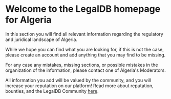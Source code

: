 <!-- TITLE: Algeria -->
<!-- SUBTITLE: Welcome to the legalDB home of Algeria -->

# Welcome to the LegalDB homepage for Algeria

In this section you will find all relevant information regarding the regulatory and juridical landscape of Algeria.

While we hope you can find what you are looking for, if this is not the case, please create an account and add anything that you may find to be missing.

For any case any mistakes, missing sections, or possible mistakes in the organization of the information, please contact one of Algeria's Moderators.

All information you add will be valued by the community, and you will increase your reputation on our platform! Read more about reputation, bounties, and the LegalDB Community [here](http://legaldb.herokuapp.com/legaldb/community).
